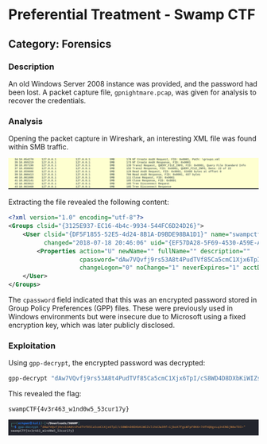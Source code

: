 # Preferential Treatment - Swamp CTF

## Category: Forensics

### Description
An old Windows Server 2008 instance was provided, and the password had been lost. A packet capture file, `gpnightmare.pcap`, was given for analysis to recover the credentials.

### Analysis
Opening the packet capture in Wireshark, an interesting XML file was found within SMB traffic.

![Screenshot of SMB traffic](images/PT1.png)

Extracting the file revealed the following content:

```xml
<?xml version="1.0" encoding="utf-8"?>
<Groups clsid="{3125E937-EC16-4b4c-9934-544FC6D24D26}">
    <User clsid="{DF5F1855-52E5-4d24-8B1A-D9BDE98BA1D1}" name="swampctf.com\Administrator" image="2"
          changed="2018-07-18 20:46:06" uid="{EF57DA28-5F69-4530-A59E-AAB58578219D}">
        <Properties action="U" newName="" fullName="" description=""
                    cpassword="dAw7VQvfj9rs53A8t4PudTVf85Ca5cmC1Xjx6TpI/cS8WD4D8DXbKiWIZslihdJw3Rf+ijboX7FgLW7pF0K6x7dfhQ8gxLq34ENGjN8eTOI="
                    changeLogon="0" noChange="1" neverExpires="1" acctDisabled="0" userName="swampctf.com\Administrator"/>
    </User>
</Groups>
```

The `cpassword` field indicated that this was an encrypted password stored in Group Policy Preferences (GPP) files. These were previously used in Windows environments but were insecure due to Microsoft using a fixed encryption key, which was later publicly disclosed.

### Exploitation
Using `gpp-decrypt`, the encrypted password was decrypted:

```sh
gpp-decrypt "dAw7VQvfj9rs53A8t4PudTVf85Ca5cmC1Xjx6TpI/cS8WD4D8DXbKiWIZslihdJw3Rf+ijboX7FgLW7pF0K6x7dfhQ8gxLq34ENGjN8eTOI="
```

This revealed the flag:

```
swampCTF{4v3r463_w1nd0w5_53cur17y}
```

![Screenshot of gpp-decrypt output](images/PT2.png)

